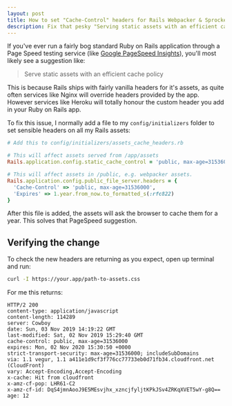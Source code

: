 ```yaml
---
layout: post
title: How to set "Cache-Control" headers for Rails Webpacker & Sprockets Assets
description: Fix that pesky "Serving static assets with an efficient cache policy" PageSpeed suggestion.
---
```


If you've ever run a fairly bog standard Ruby on Rails application through a Page Speed testing service (like [Google PageSpeed Insights](https://developers.google.com/speed/pagespeed/insights/)), you'll most likely see a suggestion like:

> Serve static assets with an efficient cache policy

This is because Rails ships with fairly vanilla headers for it's assets, as quite often services like Nginx will override headers provided by the app. However services like Heroku will totally honour the custom header you add in your Ruby on Rails app.

To fix this issue, I normally add a file to my `config/initializers` folder to set sensible headers on all my Rails assets:

```ruby
# Add this to config/initializers/assets_cache_headers.rb

# This will affect assets served from /app/assets
Rails.application.config.static_cache_control = 'public, max-age=31536000'

# This will affect assets in /public, e.g. webpacker assets.
Rails.application.config.public_file_server.headers = {
  'Cache-Control' => 'public, max-age=31536000',
  'Expires' => 1.year.from_now.to_formatted_s(:rfc822)
}
```

After this file is added, the assets will ask the browser to cache them for a year. This solves that PageSpeed suggestion.

## Verifying the change

To check the new headers are returning as you expect, open up terminal and run:

```bash
curl -I https://your.app/path-to-assets.css
```

For me this returns:

```text
HTTP/2 200
content-type: application/javascript
content-length: 114289
server: Cowboy
date: Sun, 03 Nov 2019 14:19:22 GMT
last-modified: Sat, 02 Nov 2019 15:29:40 GMT
cache-control: public, max-age=31536000
expires: Mon, 02 Nov 2020 15:30:50 +0000
strict-transport-security: max-age=31536000; includeSubDomains
via: 1.1 vegur, 1.1 a411e1d9cf3f776cc77733eb0d71fb34.cloudfront.net (CloudFront)
vary: Accept-Encoding,Accept-Encoding
x-cache: Hit from cloudfront
x-amz-cf-pop: LHR61-C2
x-amz-cf-id: DqS4jmnAooJ9E5MEsvjhx_xzncjfyljtKPkJSv4ZRKqXVET5wY-g8Q==
age: 12
```
